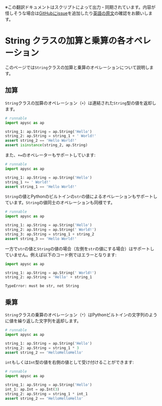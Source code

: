 <span class="inconspicuous-txt">※この翻訳ドキュメントはスクリプトによって出力・同期されています。内容が怪しそうな場合は<a href="https://github.com/simon-ritchie/apysc/issues" target="_blank">GitHubにissue</a>を追加したり[英語の原文](string_addition_and_multiplication.md)の確認をお願いします。</span>

# String クラスの加算と乗算の各オペレーション

このページでは`String`クラスの加算と乗算のオペレーションについて説明します。

## 加算

`String`クラスの加算のオペレーション（`+`）は連結された`String`型の値を返却します。

```py
# runnable
import apysc as ap

string_1: ap.String = ap.String('Hello')
string_2: ap.String = string_1 + ' World!'
assert string_2 == 'Hello World!'
assert isinstance(string_2, ap.String)
```

また、`+=`のオペレーターもサポートしています:

```py
# runnable
import apysc as ap

string_1: ap.String = ap.String('Hello')
string_1 += ' World!'
assert string_1 == 'Hello World!'
```

`String`の値とPythonのビルトインの`str`の値によるオペレーションもサポートしています。`String`の値同士のオペレーションも同様です。

```py
# runnable
import apysc as ap

string_1: ap.String = ap.String('Hello')
string_2: ap.String = ap.String(' World!')
string_3: ap.String = string_1 + string_2
assert string_3 == 'Hello World!'
```

一方で`str`の値と`String`の値の場合（左側を`str`の値にする場合）はサポートしていません。例えば以下のコード例ではエラーとなります:

```py
import apysc as ap

string_1: ap.String = ap.String(' World!')
string_2: ap.String = 'Hello' + string_1
```

```
TypeError: must be str, not String
```

## 乗算

`String`クラスの乗算のオペレーション（`*`）はPythonビルトインの文字列のように値を繰り返した文字列を返却します。

```py
# runnable
import apysc as ap

string_1: ap.String = ap.String('Hello')
string_2: ap.String = string_1 * 3
assert string_2 == 'HelloHelloHello'
```

`int`もしくは`Int`型の値を右側の値として受け付けることができます:

```py
# runnable
import apysc as ap

string_1: ap.String = ap.String('Hello')
int_1: ap.Int = ap.Int(3)
string_2: ap.String = string_1 * int_1
assert string_2 == 'HelloHelloHello'
```